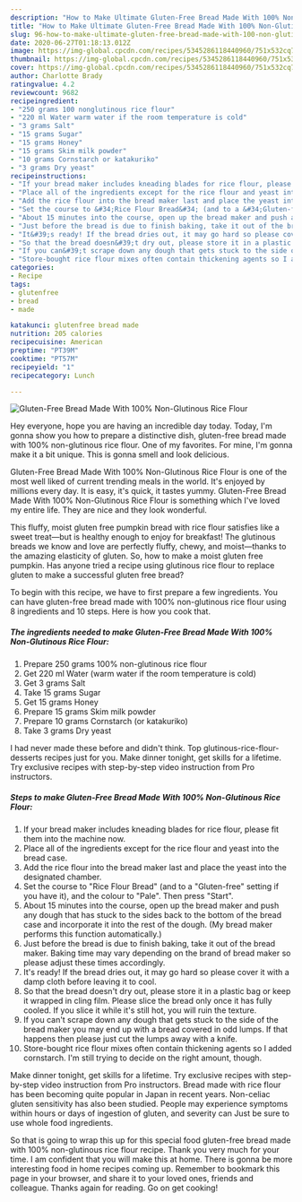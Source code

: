 ```yaml
---
description: "How to Make Ultimate Gluten-Free Bread Made With 100% Non-Glutinous Rice Flour"
title: "How to Make Ultimate Gluten-Free Bread Made With 100% Non-Glutinous Rice Flour"
slug: 96-how-to-make-ultimate-gluten-free-bread-made-with-100-non-glutinous-rice-flour
date: 2020-06-27T01:18:13.012Z
image: https://img-global.cpcdn.com/recipes/5345286118440960/751x532cq70/gluten-free-bread-made-with-100-non-glutinous-rice-flour-recipe-main-photo.jpg
thumbnail: https://img-global.cpcdn.com/recipes/5345286118440960/751x532cq70/gluten-free-bread-made-with-100-non-glutinous-rice-flour-recipe-main-photo.jpg
cover: https://img-global.cpcdn.com/recipes/5345286118440960/751x532cq70/gluten-free-bread-made-with-100-non-glutinous-rice-flour-recipe-main-photo.jpg
author: Charlotte Brady
ratingvalue: 4.2
reviewcount: 9682
recipeingredient:
- "250 grams 100 nonglutinous rice flour"
- "220 ml Water warm water if the room temperature is cold"
- "3 grams Salt"
- "15 grams Sugar"
- "15 grams Honey"
- "15 grams Skim milk powder"
- "10 grams Cornstarch or katakuriko"
- "3 grams Dry yeast"
recipeinstructions:
- "If your bread maker includes kneading blades for rice flour, please fit them into the machine now."
- "Place all of the ingredients except for the rice flour and yeast into the bread case."
- "Add the rice flour into the bread maker last and place the yeast into the designated chamber."
- "Set the course to &#34;Rice Flour Bread&#34; (and to a &#34;Gluten-free&#34; setting if you have it), and the colour to &#34;Pale&#34;. Then press &#34;Start&#34;."
- "About 15 minutes into the course, open up the bread maker and push any dough that has stuck to the sides back to the bottom of the bread case and incorporate it into the rest of the dough. (My bread maker performs this function automatically.)"
- "Just before the bread is due to finish baking, take it out of the bread maker. Baking time may vary depending on the brand of bread maker so please adjust these times accordingly."
- "It&#39;s ready! If the bread dries out, it may go hard so please cover it with a damp cloth before leaving it to cool."
- "So that the bread doesn&#39;t dry out, please store it in a plastic bag or keep it wrapped in cling film. Please slice the bread only once it has fully cooled. If you slice it while it&#39;s still hot, you will ruin the texture."
- "If you can&#39;t scrape down any dough that gets stuck to the side of the bread maker you may end up with a bread covered in odd lumps. If that happens then please just cut the lumps away with a knife."
- "Store-bought rice flour mixes often contain thickening agents so I added cornstarch. I&#39;m still trying to decide on the right amount, though."
categories:
- Recipe
tags:
- glutenfree
- bread
- made

katakunci: glutenfree bread made 
nutrition: 205 calories
recipecuisine: American
preptime: "PT39M"
cooktime: "PT57M"
recipeyield: "1"
recipecategory: Lunch

---
```



![Gluten-Free Bread Made With 100% Non-Glutinous Rice Flour](https://img-global.cpcdn.com/recipes/5345286118440960/751x532cq70/gluten-free-bread-made-with-100-non-glutinous-rice-flour-recipe-main-photo.jpg)

Hey everyone, hope you are having an incredible day today. Today, I'm gonna show you how to prepare a distinctive dish, gluten-free bread made with 100% non-glutinous rice flour. One of my favorites. For mine, I'm gonna make it a bit unique. This is gonna smell and look delicious.

Gluten-Free Bread Made With 100% Non-Glutinous Rice Flour is one of the most well liked of current trending meals in the world. It's enjoyed by millions every day. It is easy, it's quick, it tastes yummy. Gluten-Free Bread Made With 100% Non-Glutinous Rice Flour is something which I've loved my entire life. They are nice and they look wonderful.

This fluffy, moist gluten free pumpkin bread with rice flour satisfies like a sweet treat—but is healthy enough to enjoy for breakfast! The glutinous breads we know and love are perfectly fluffy, chewy, and moist—thanks to the amazing elasticity of gluten. So, how to make a moist gluten free pumpkin. Has anyone tried a recipe using glutinous rice flour to replace gluten to make a successful gluten free bread?


To begin with this recipe, we have to first prepare a few ingredients. You can have gluten-free bread made with 100% non-glutinous rice flour using 8 ingredients and 10 steps. Here is how you cook that.

<!--inarticleads1-->

##### The ingredients needed to make Gluten-Free Bread Made With 100% Non-Glutinous Rice Flour:

1. Prepare 250 grams 100% non-glutinous rice flour
1. Get 220 ml Water (warm water if the room temperature is cold)
1. Get 3 grams Salt
1. Take 15 grams Sugar
1. Get 15 grams Honey
1. Prepare 15 grams Skim milk powder
1. Prepare 10 grams Cornstarch (or katakuriko)
1. Take 3 grams Dry yeast


I had never made these before and didn&#39;t think. Top glutinous-rice-flour-desserts recipes just for you. Make dinner tonight, get skills for a lifetime. Try exclusive recipes with step-by-step video instruction from Pro instructors. 

<!--inarticleads2-->

##### Steps to make Gluten-Free Bread Made With 100% Non-Glutinous Rice Flour:

1. If your bread maker includes kneading blades for rice flour, please fit them into the machine now.
1. Place all of the ingredients except for the rice flour and yeast into the bread case.
1. Add the rice flour into the bread maker last and place the yeast into the designated chamber.
1. Set the course to &#34;Rice Flour Bread&#34; (and to a &#34;Gluten-free&#34; setting if you have it), and the colour to &#34;Pale&#34;. Then press &#34;Start&#34;.
1. About 15 minutes into the course, open up the bread maker and push any dough that has stuck to the sides back to the bottom of the bread case and incorporate it into the rest of the dough. (My bread maker performs this function automatically.)
1. Just before the bread is due to finish baking, take it out of the bread maker. Baking time may vary depending on the brand of bread maker so please adjust these times accordingly.
1. It&#39;s ready! If the bread dries out, it may go hard so please cover it with a damp cloth before leaving it to cool.
1. So that the bread doesn&#39;t dry out, please store it in a plastic bag or keep it wrapped in cling film. Please slice the bread only once it has fully cooled. If you slice it while it&#39;s still hot, you will ruin the texture.
1. If you can&#39;t scrape down any dough that gets stuck to the side of the bread maker you may end up with a bread covered in odd lumps. If that happens then please just cut the lumps away with a knife.
1. Store-bought rice flour mixes often contain thickening agents so I added cornstarch. I&#39;m still trying to decide on the right amount, though.


Make dinner tonight, get skills for a lifetime. Try exclusive recipes with step-by-step video instruction from Pro instructors. Bread made with rice flour has been becoming quite popular in Japan in recent years. Non-celiac gluten sensitivity has also been studied. People may experience symptoms within hours or days of ingestion of gluten, and severity can Just be sure to use whole food ingredients. 

So that is going to wrap this up for this special food gluten-free bread made with 100% non-glutinous rice flour recipe. Thank you very much for your time. I am confident that you will make this at home. There is gonna be more interesting food in home recipes coming up. Remember to bookmark this page in your browser, and share it to your loved ones, friends and colleague. Thanks again for reading. Go on get cooking!
